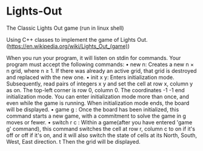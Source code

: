 # Lights-Out
The Classic Lights Out game (run in linux shell)

Using C++ classes to implement the game of Lights Out. (https://en.wikipedia.org/wiki/Lights_Out_(game))

When you run your program, it will listen on stdin for commands. Your program must accept the following commands:
• new n:
   Creates a new n × n grid, where n ≥ 1. If there was already an active grid, that grid is destroyed and replaced with the new one.
• init x y:
   Enters initialization mode. Subsequently, read pairs of integers x y and set the cell at row x, column y as on. 
   The top-left corner is row 0, column 0. 
   The coordinates -1 -1 end initialization mode. 
   You can enter initialization mode more than once, and even while the game is running. 
   When initialization mode ends, the board will be displayed.
• game g :
   Once the board has been initialized, this command starts a new game, with a commitment to solve the game in g moves or fewer.
• switch r c :
   Within a game(after you have entered 'game g' command), this command switches the cell at row r, column c to on if it's off or off if it's on,
   and it will also switch the state of cells at its North, South, West, East direction. t
   Then the grid will be displayed.
